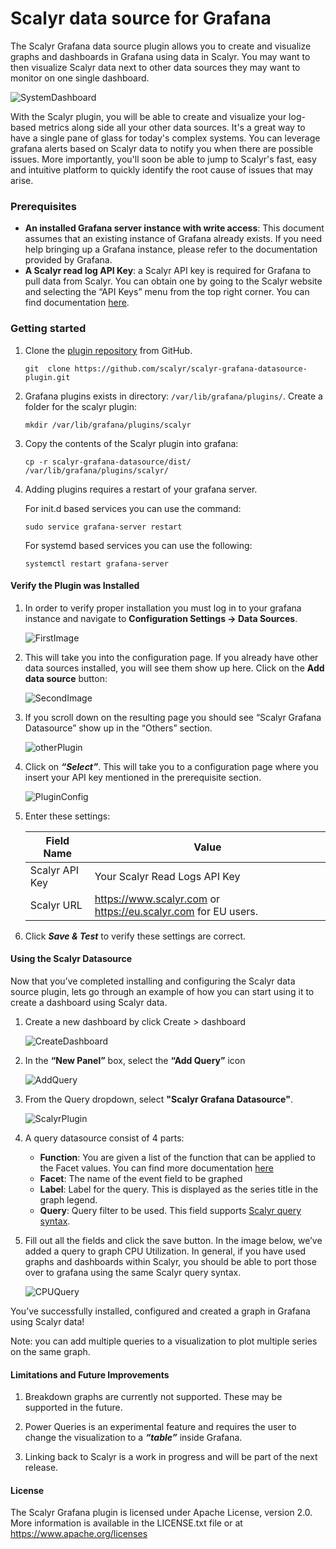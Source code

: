 # Scalyr data source for Grafana

The Scalyr Grafana data source plugin allows you to create and visualize graphs and dashboards in Grafana using data in Scalyr. You may want to then visualize Scalyr data next to other data sources they may want to monitor on one single dashboard. 


![SystemDashboard](images/SystemDashboard.png)

With the Scalyr plugin, you will be able to create and visualize your log-based metrics along side all your other data sources. It's a great way to have a single pane of glass for today's complex systems. You can leverage grafana alerts based on Scalyr data to notify you when there are possible issues. More importantly, you'll soon be able to jump to Scalyr's fast, easy and intuitive platform to quickly identify the root cause of issues that may arise. 



### Prerequisites
* **An installed Grafana server instance with write access**: This document assumes that an existing instance of Grafana already exists. If you need help bringing up a Grafana instance, please refer to the documentation provided by Grafana. 
* **A Scalyr read log API Key**: a Scalyr API key is required for Grafana to pull data from Scalyr. You can obtain one by going to the Scalyr website and selecting the “API Keys” menu from the top right corner. You can find documentation [here](https://www.scalyr.com/help/api#scalyr-api-keys).


### Getting started

1. Clone the [plugin repository](https://github.com/scalyr/scalyr-grafana-datasource) from GitHub.

	```
	git  clone https://github.com/scalyr/scalyr-grafana-datasource-plugin.git
	```
2. Grafana plugins exists in directory: `/var/lib/grafana/plugins/`. Create a folder for the scalyr plugin: 

	```
	mkdir /var/lib/grafana/plugins/scalyr 
	```

3. Copy the contents of the Scalyr plugin into grafana: 

	```
	cp -r scalyr-grafana-datasource/dist/ /var/lib/grafana/plugins/scalyr/
	```

4. Adding plugins requires a restart of your grafana server. 

	For init.d based services you can use the command: 
	
	```
	sudo service grafana-server restart
	```
	
	For systemd based services you can use the following: 
	
	```
	systemctl restart grafana-server
	```

#### Verify the Plugin was Installed 

1. In order to verify proper installation you must log in to your grafana instance and navigate to **Configuration Settings -> Data Sources**. 

	![FirstImage](images/ConfigDataSource.png)

2. This will take you into the configuration page. If you already have other data sources installed, you will see them show up here. Click on the **Add data source** button:

	![SecondImage](images/DataSoureConfig.png)

3. If you scroll down on the resulting page you should see “Scalyr Grafana Datasource” show up in the “Others” section. 

	![otherPlugin](images/OthersPlugin.png)


4. Click on ***“Select”***. This will take you to a configuration page where you insert your API key mentioned in the prerequisite section. 

	![PluginConfig](images/PluginConfig.png)

5. Enter these settings:

	|Field Name | Value|
	| --- | --- |
	|Scalyr API Key | Your Scalyr Read Logs API Key|
	|Scalyr URL | https://www.scalyr.com or https://eu.scalyr.com for EU users.|

6. Click ***Save & Test*** to verify these settings are correct. 

#### Using the Scalyr Datasource
Now that you’ve completed installing and configuring the Scalyr data source plugin, lets go through an example of how you can start using it to create a dashboard using Scalyr data. 

1. Create a new dashboard by click Create > dashboard

	![CreateDashboard](images/CreateDashboard.png)

2. In the **“New Panel”** box, select the **“Add Query”** icon

	![AddQuery](images/AddQuery.png)


3. From the Query dropdown, select **"Scalyr Grafana Datasource"**.

	![ScalyrPlugin](images/ScalyrPlugin.png)

4. A query datasource consist of 4 parts: 
    * **Function**: You are given a list of the function that can be applied to the Facet values. You can find more documentation [here](https://www.scalyr.com/help/dashboards#graphFunctions)
    * **Facet**: The name of the event field to be graphed
    * **Label**: Label for the query. This is displayed as the series title in the graph legend.
    * **Query**: Query filter to be used. This field supports [Scalyr query syntax](https://www.scalyr.com/help/query-language).


5. Fill out all the fields and click the save button. In the image below, we’ve added a query to graph CPU Utilization. In general, if you have used graphs and dashboards within Scalyr, you should be able to port those over to grafana using the same Scalyr query syntax. 


	![CPUQuery](images/CPUQuery.png)
	
You’ve successfully installed, configured and created a graph in Grafana using Scalyr data! 

Note: you can add multiple queries to a visualization to plot multiple series on the same graph.


#### Limitations and Future Improvements

1. Breakdown graphs are currently not supported. These may be supported in the future. 

2. Power Queries is an experimental feature and requires the user to change the visualization to a ***“table”*** inside Grafana. 
3. Linking back to Scalyr is a work in progress and will be part of the next release. 

#### License

The Scalyr Grafana plugin is licensed under Apache License, version 2.0. More information is available in the LICENSE.txt file or at https://www.apache.org/licenses


